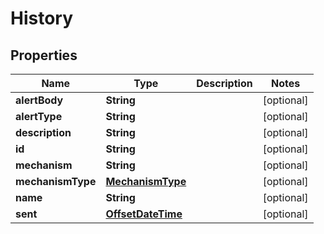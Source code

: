 # History

## Properties
Name | Type | Description | Notes
------------ | ------------- | ------------- | -------------
**alertBody** | **String** |  |  [optional]
**alertType** | **String** |  |  [optional]
**description** | **String** |  |  [optional]
**id** | **String** |  |  [optional]
**mechanism** | **String** |  |  [optional]
**mechanismType** | [**MechanismType**](MechanismType.md) |  |  [optional]
**name** | **String** |  |  [optional]
**sent** | [**OffsetDateTime**](OffsetDateTime.md) |  |  [optional]
